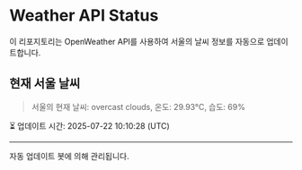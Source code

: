 
# Weather API Status

이 리포지토리는 OpenWeather API를 사용하여 서울의 날씨 정보를 자동으로 업데이트합니다.

## 현재 서울 날씨
> 서울의 현재 날씨: overcast clouds, 온도: 29.93°C, 습도: 69%

⏳ 업데이트 시간: 2025-07-22 10:10:28 (UTC)

---
자동 업데이트 봇에 의해 관리됩니다.
